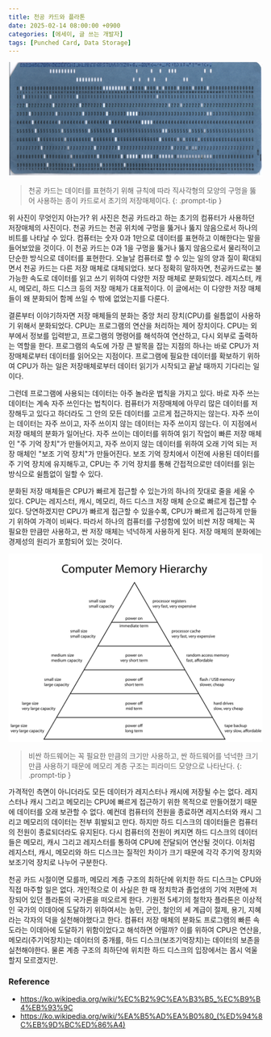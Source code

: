 ```yaml
---
title: 천공 카드와 플라톤
date: 2025-02-14 08:00:00 +0900
categories: [에세이, 글 쓰는 개발자]
tags: [Punched Card, Data Storage]
---
```

![](/assets/img/punch-card.png)
> 천공 카드는 데이터를 표현하기 위해 규칙에 따라 직사각형의 모양의 구멍을 뚫어 사용하는 종이 카드로서 초기의 저장매체이다.
{: .prompt-tip }

위 사진이 무엇인지 아는가? 위 사진은 천공 카드라고 하는 초기의 컴퓨터가 사용하던 저장매체의 사진이다. 천공 카드는 천공 위치에 구멍을 뚫거나 뚫지 않음으로서 하나의 비트를 나타날 수 있다. 컴퓨터는 숫자 0과 1만으로 데이터를 표현하고 이해한다는 말을 들어보았을 것이다. 이 천공 카드는 0과 1을 구멍을 뚫거나 뚫지 않음으로서 물리적이고 단순한 방식으로 데이터를 표현한다. 오늘날 컴퓨터로 할 수 있는 일의 양과 질이 확대되면서 천공 카드는 다른 저장 매체로 대체되었다. 보다 정확히 말하자면, 천공카드로는 불가능한 속도로 데이터를 읽고 쓰기 위하여 다양한 저장 매체로 분화되었다. 레지스터, 캐시, 메모리, 하드 디스크 등의 저장 매체가 대표적이다. 이 글에서는 이 다양한 저장 매체들이 왜 분화되어 함께 쓰일 수 밖에 없었는지를 다룬다.

결론부터 이야기하자면 저장 매체들의 분화는 중앙 처리 장치(CPU)를 쉴틈없이 사용하기 위해서 분화되었다. CPU는 프로그램의 연산을 처리하는 제어 장치이다. CPU는 외부에서 정보를 입력받고, 프로그램의 명령어를 해석하여 연산하고, 다시 외부로 출력하는 역할을 한다. 프로그램의 속도에 가장 큰 발목을 잡는 지점의 하나는 바로 CPU가 저장매체로부터 데이터를 읽어오는 지점이다. 프로그램에 필요한 데이터를 확보하기 위하여 CPU가 하는 일은 저장매체로부터 데이터 읽기가 시작되고 끝날 때까지 기다리는 일이다. 

그런데 프로그램에 사용되는 데이터는 아주 놀라운 법칙을 가지고 있다. 바로 자주 쓰는 데이터는 계속 자주 쓰인다는 법칙이다. 컴퓨터가 저장매체에 아무리 많은 데이터를 저장해두고 있다고 하더라도 그 안의 모든 데이터를 고르게 접근하지는 않는다. 자주 쓰이는 데이터는 자주 쓰이고, 자주 쓰이지 않는 데이터는 자주 쓰이지 않는다. 이 지점에서 저장 매체의 분화가 일어난다. 자주 쓰이는 데이터를 위하여 읽기 작업이 빠른 저장 매체인 "주 기억 장치"가 만들어지고, 자주 쓰이지 않는 데이터를 위하여 오래 기억 되는 저장 매체인 "보조 기억 장치"가 만들어진다. 보조 기억 장치에서 이전에 사용된 데이터를 주 기억 장치에 유지해두고, CPU는 주 기억 장치를 통해 간접적으로만 데이터를 읽는 방식으로 쉴틈없이 일할 수 있다.

분화된 저장 매체들은 CPU가 빠르게 접근할 수 있는가의 하나의 잣대로 줄을 세울 수 있다. CPU는 레지스터, 캐시, 메모리, 하드 디스크 저장 매체 순으로 빠르게 접근할 수 있다. 당연하겠지만 CPU가 빠르게 접근할 수 있을수록, CPU가 빠르게 접근하게 만들기 위하여 가격이 비싸다. 따라서 하나의 컴퓨터를 구성함에 있어 비싼 저장 매체는 꼭 필요한 만큼만 사용하고, 싼 저장 매체는 넉넉하게 사용하게 된다. 저장 매체의 분화에는 경제성의 원리가 포함되어 있는 것이다. 

![](/assets/img/ComputerMemoryHierarchy.svg)
> 비싼 하드웨어는 꼭 필요한 만큼의 크기만 사용하고, 싼 하드웨어를 넉넉한 크기만큼 사용하기 때문에 메모리 계층 구조는 피라미드 모양으로 나타난다.
{: .prompt-tip }

가격적인 측면이 아니더라도 모든 데이터가 레지스터나 캐시에 저장될 수는 없다. 레지스터나 캐시 그리고 메모리는 CPU에 빠르게 접근하기 위한 목적으로 만들어졌기 때문에 데이터를 오래 보관할 수 없다. 예컨데 컴퓨터의 전원을 종료하면 레지스터와 캐시 그리고 메모리의 데이터는 전부 휘발되고 만다. 하지만 하드 디스크의 데이터들은 컴퓨터의 전원이 종료되더라도 유지된다. 다시 컴퓨터의 전원이 켜지면 하드 디스크의 데이터들은 메모리, 캐시 그리고 레지스터를 통하여 CPU에 전달되어 연산될 것이다. 이처럼 레지스터, 캐시, 메모리와 하드 디스크는 질적인 차이가 크기 때문에 각각 주기억 장치와 보조기억 장치로 나누어 구분한다.

천공 카드 시절이면 모를까, 메모리 계층 구조의 최하단에 위치한 하드 디스크는 CPU와 직접 마주할 일은 없다. 개인적으로 이 사실은 한 때 정치학과 졸업생의 기억 저편에 저장되어 있던 플라톤의 국가론을 떠오르게 한다. 기원전 5세기의 철학자 플라톤은 이상적인 국가의 이데아에 도달하기 위하여서는 농민, 군인, 철인의 세 계급이 절제, 용기, 지혜라는 각자의 덕을 실천해야했다고 한다. 컴퓨터 저장 매체의 분화도 프로그램의 빠른 속도라는 이데아에 도달하기 위함이었다고 해석하면 어떨까? 이를 위하여 CPU은 연산을, 메모리(주기억장치)는 데이터의 중개를, 하드 디스크(보조기억장치)는 데이터의 보존을 실천해야한다. 물론 계층 구조의 최하단에 위치한 하드 디스크의 입장에서는 몹시 억울할지 모르겠지만.

### Reference
- https://ko.wikipedia.org/wiki/%EC%B2%9C%EA%B3%B5_%EC%B9%B4%EB%93%9C
- https://ko.wikipedia.org/wiki/%EA%B5%AD%EA%B0%80_(%ED%94%8C%EB%9D%BC%ED%86%A4)